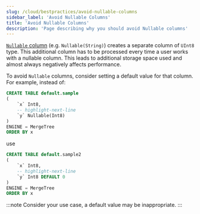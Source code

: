 ```yaml
---
slug: /cloud/bestpractices/avoid-nullable-columns
sidebar_label: 'Avoid Nullable Columns'
title: 'Avoid Nullable Columns'
description: 'Page describing why you should avoid Nullable columns'
---
```


[`Nullable` column](/sql-reference/data-types/nullable/) (e.g. `Nullable(String)`) creates a separate column of `UInt8` type. This additional column has to be processed every time a user works with a nullable column. This leads to additional storage space used and almost always negatively affects performance.

To avoid `Nullable` columns, consider setting a default value for that column.  For example, instead of:

```sql
CREATE TABLE default.sample
(
    `x` Int8,
    -- highlight-next-line
    `y` Nullable(Int8)
)
ENGINE = MergeTree
ORDER BY x
```
use

```sql
CREATE TABLE default.sample2
(
    `x` Int8,
    -- highlight-next-line
    `y` Int8 DEFAULT 0
)
ENGINE = MergeTree
ORDER BY x
```

:::note
Consider your use case, a default value may be inappropriate.
:::
